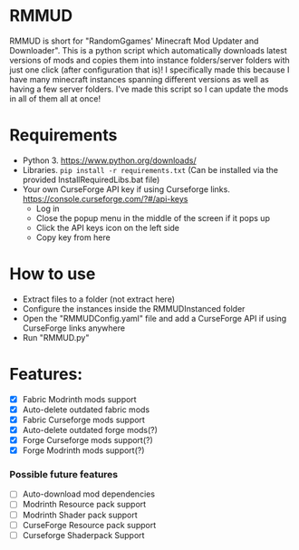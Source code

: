 # RMMUD
RMMUD is short for "RandomGgames' Minecraft Mod Updater and Downloader". This is a python script which automatically downloads latest versions of mods and copies them into instance folders/server folders with just one click (after configuration that is)! I specifically made this because I have many minecraft instances spanning different versions as well as having a few server folders. I've made this script so I can update the mods in all of them all at once!

# Requirements
- Python 3. https://www.python.org/downloads/
- Libraries. `pip install -r requirements.txt` (Can be installed via the provided InstallRequiredLibs.bat file)
- Your own CurseForge API key if using Curseforge links. https://console.curseforge.com/?#/api-keys
  - Log in
  - Close the popup menu in the middle of the screen if it pops up
  - Click the API keys icon on the left side
  - Copy key from here

# How to use
- Extract files to a folder (not extract here)
- Configure the instances inside the RMMUDInstanced folder
- Open the "RMMUDConfig.yaml" file and add a CurseForge API if using CurseForge links anywhere
- Run "RMMUD.py"

# Features:
- [x] Fabric Modrinth mods support
- [x] Auto-delete outdated fabric mods
- [x] Fabric Curseforge mods support
- [x] Auto-delete outdated forge mods(?)
- [x] Forge Curseforge mods support(?)
- [X] Forge Modrinth mods support(?)

### Possible future features
- [ ] Auto-download mod dependencies
- [ ] Modrinth Resource pack support
- [ ] Modrinth Shader pack support
- [ ] CurseForge Resource pack support
- [ ] Curseforge Shaderpack Support
